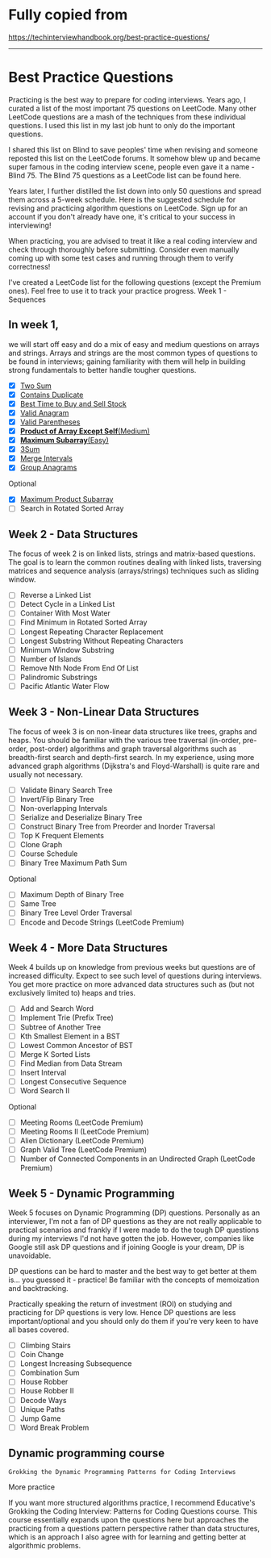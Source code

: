 # Fully copied from 
https://techinterviewhandbook.org/best-practice-questions/
___
# Best Practice Questions

Practicing is the best way to prepare for coding interviews. Years ago, I curated a list of the most important 75 questions on LeetCode. Many other LeetCode questions are a mash of the techniques from these individual questions. I used this list in my last job hunt to only do the important questions.

I shared this list on Blind to save peoples' time when revising and someone reposted this list on the LeetCode forums. It somehow blew up and became super famous in the coding interview scene, people even gave it a name - Blind 75. The Blind 75 questions as a LeetCode list can be found here.

Years later, I further distilled the list down into only 50 questions and spread them across a 5-week schedule. Here is the suggested schedule for revising and practicing algorithm questions on LeetCode. Sign up for an account if you don't already have one, it's critical to your success in interviewing!

When practicing, you are advised to treat it like a real coding interview and check through thoroughly before submitting. Consider even manually coming up with some test cases and running through them to verify correctness!

I've created a LeetCode list for the following questions (except the Premium ones). Feel free to use it to track your practice progress.
Week 1 - Sequences

## In week 1, 
we will start off easy and do a mix of easy and medium questions on arrays and strings. Arrays and strings are the most common types of questions to be found in interviews; gaining familiarity with them will help in building strong fundamentals to better handle tougher questions.
- [x] [Two Sum](https://leetcode.com/problems/two-sum/)
- [x] [Contains Duplicate](https://leetcode.com/problems/contains-duplicate/)
- [x] [Best Time to Buy and Sell Stock](https://leetcode.com/problems/best-time-to-buy-and-sell-stock/)
- [x] [Valid Anagram](https://leetcode.com/problems/valid-anagram/)
- [x] [Valid Parentheses](https://leetcode.com/problems/valid-parentheses/)
- [x] [**Product of Array Except Self**(Medium)](https://leetcode.com/problems/product-of-array-except-self/)
- [x] [**Maximum Subarray**(Easy)](https://leetcode.com/problems/maximum-subarray/)
- [x] [3Sum](https://leetcode.com/problems/3sum/)
- [x] [Merge Intervals](https://leetcode.com/problems/merge-intervals/)
- [x] [Group Anagrams](https://leetcode.com/problems/group-anagrams/)

Optional

- [x] [Maximum Product Subarray](https://leetcode.com/problems/maximum-product-subarray/)
- [ ] Search in Rotated Sorted Array

## Week 2 - Data Structures​

The focus of week 2 is on linked lists, strings and matrix-based questions. The goal is to learn the common routines dealing with linked lists, traversing matrices and sequence analysis (arrays/strings) techniques such as sliding window.

- [ ] Reverse a Linked List
- [ ] Detect Cycle in a Linked List
- [ ] Container With Most Water
- [ ] Find Minimum in Rotated Sorted Array
- [ ] Longest Repeating Character Replacement
- [ ] Longest Substring Without Repeating Characters
- [ ] Minimum Window Substring
- [ ] Number of Islands
- [ ] Remove Nth Node From End Of List
- [ ] Palindromic Substrings
- [ ] Pacific Atlantic Water Flow

## Week 3 - Non-Linear Data Structures​

The focus of week 3 is on non-linear data structures like trees, graphs and heaps. You should be familiar with the various tree traversal (in-order, pre-order, post-order) algorithms and graph traversal algorithms such as breadth-first search and depth-first search. In my experience, using more advanced graph algorithms (Dijkstra's and Floyd-Warshall) is quite rare and usually not necessary.

- [ ] Validate Binary Search Tree
- [ ] Invert/Flip Binary Tree
- [ ] Non-overlapping Intervals
- [ ] Serialize and Deserialize Binary Tree
- [ ] Construct Binary Tree from Preorder and Inorder Traversal
- [ ] Top K Frequent Elements
- [ ] Clone Graph
- [ ] Course Schedule
- [ ] Binary Tree Maximum Path Sum

Optional

- [ ] Maximum Depth of Binary Tree
- [ ] Same Tree
- [ ] Binary Tree Level Order Traversal
- [ ] Encode and Decode Strings (LeetCode Premium)

## Week 4 - More Data Structures

Week 4 builds up on knowledge from previous weeks but questions are of increased difficulty. Expect to see such level of questions during interviews. You get more practice on more advanced data structures such as (but not exclusively limited to) heaps and tries.

- [ ] Add and Search Word
- [ ] Implement Trie (Prefix Tree)
- [ ] Subtree of Another Tree
- [ ] Kth Smallest Element in a BST
- [ ] Lowest Common Ancestor of BST
- [ ] Merge K Sorted Lists
- [ ] Find Median from Data Stream
- [ ] Insert Interval
- [ ] Longest Consecutive Sequence
- [ ] Word Search II

Optional

- [ ] Meeting Rooms (LeetCode Premium)
- [ ] Meeting Rooms II (LeetCode Premium)
- [ ] Alien Dictionary (LeetCode Premium)
- [ ] Graph Valid Tree (LeetCode Premium)
- [ ] Number of Connected Components in an Undirected Graph (LeetCode Premium)

## Week 5 - Dynamic Programming

Week 5 focuses on Dynamic Programming (DP) questions. Personally as an interviewer, I'm not a fan of DP questions as they are not really applicable to practical scenarios and frankly if I were made to do the tough DP questions during my interviews I'd not have gotten the job. However, companies like Google still ask DP questions and if joining Google is your dream, DP is unavoidable.

DP questions can be hard to master and the best way to get better at them is... you guessed it - practice! Be familiar with the concepts of memoization and backtracking.

Practically speaking the return of investment (ROI) on studying and practicing for DP questions is very low. Hence DP questions are less important/optional and you should only do them if you're very keen to have all bases covered.

- [ ] Climbing Stairs
- [ ] Coin Change
- [ ] Longest Increasing Subsequence
- [ ] Combination Sum
- [ ] House Robber
- [ ] House Robber II
- [ ] Decode Ways
- [ ] Unique Paths
- [ ] Jump Game
- [ ] Word Break Problem

## Dynamic programming course

    Grokking the Dynamic Programming Patterns for Coding Interviews

More practice

If you want more structured algorithms practice, I recommend Educative's Grokking the Coding Interview: Patterns for Coding Questions course. This course essentially expands upon the questions here but approaches the practicing from a questions pattern perspective rather than data structures, which is an approach I also agree with for learning and getting better at algorithmic problems.